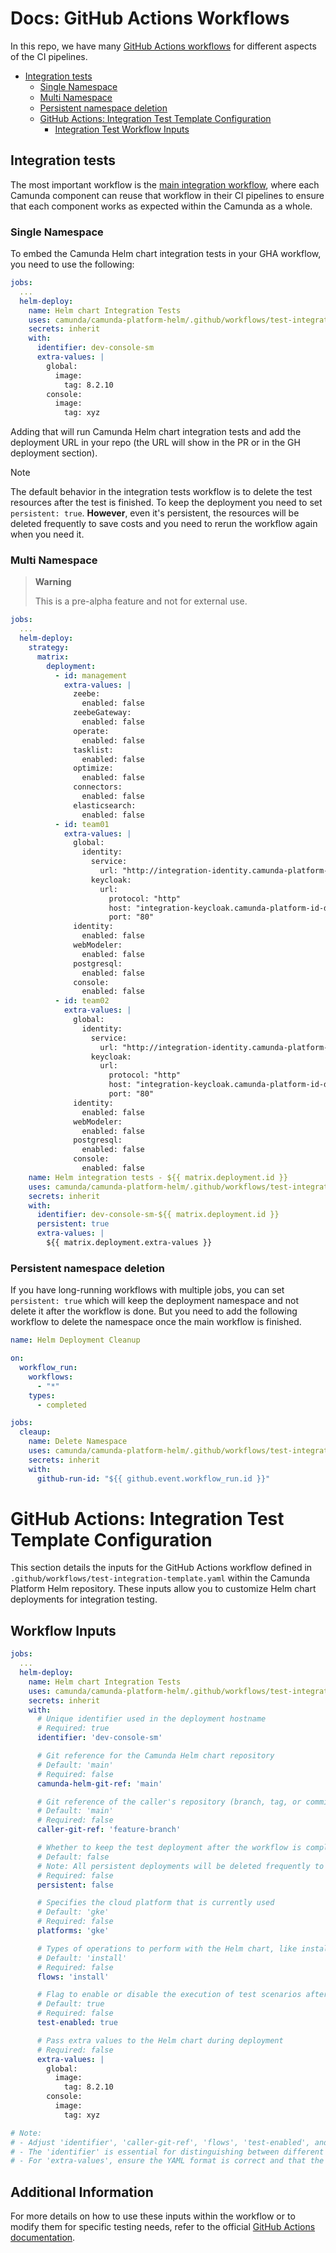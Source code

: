 # Docs: GitHub Actions Workflows

In this repo, we have many [GitHub Actions workflows](../.github/workflows) for different aspects
of the CI pipelines.

- [Integration tests](#integration-tests)
  - [Single Namespace](#single-namespace)
  - [Multi Namespace](#multi-namespace)
  - [Persistent namespace deletion](#persistent-namespace-deletion)
  - [GitHub Actions: Integration Test Template Configuration](#github-actions-integration-test-template-configuration)
    - [Integration Test Workflow Inputs](#workflow-inputs)
## Integration tests

The most important workflow is the [main integration workflow](../.github/workflows/test-integration-template.yaml),
where each Camunda component can reuse that workflow in their CI pipelines to ensure that
each component works as expected within the Camunda as a whole.

### Single Namespace

To embed the Camunda Helm chart integration tests in your GHA workflow, you need to use
the following:

```yaml
jobs:
  ...
  helm-deploy:
    name: Helm chart Integration Tests
    uses: camunda/camunda-platform-helm/.github/workflows/test-integration-template.yaml@main
    secrets: inherit
    with:
      identifier: dev-console-sm
      extra-values: |
        global:
          image:
            tag: 8.2.10
        console:
          image:
            tag: xyz
```

Adding that will run Camunda Helm chart integration tests and add the deployment URL
in your repo (the URL will show in the PR or in the GH deployment section).

> [!NOTE]
> The default behavior in the integration tests workflow is to delete the test resources 
> after the test is finished. To keep the deployment you need to set `persistent: true`.
> **However**, even it's persistent, the resources will be deleted frequently to save costs
> and you need to rerun the workflow again when you need it.

### Multi Namespace

> **Warning**
>
> This is a pre-alpha feature and not for external use.

```yaml
jobs:
  ...
  helm-deploy:
    strategy:
      matrix:
        deployment:
          - id: management
            extra-values: |
              zeebe:
                enabled: false
              zeebeGateway:
                enabled: false
              operate:
                enabled: false
              tasklist:
                enabled: false
              optimize:
                enabled: false
              connectors:
                enabled: false
              elasticsearch:
                enabled: false
          - id: team01
            extra-values: |
              global:
                identity:
                  service:
                    url: "http://integration-identity.camunda-platform-id-dev-console-sm-main.svc.cluster.local:80/identity"
                  keycloak:
                    url:
                      protocol: "http"
                      host: "integration-keycloak.camunda-platform-id-dev-console-sm-main.svc.cluster.local"
                      port: "80"
              identity:
                enabled: false
              webModeler:
                enabled: false
              postgresql:
                enabled: false
              console:
                enabled: false
          - id: team02
            extra-values: |
              global:
                identity:
                  service:
                    url: "http://integration-identity.camunda-platform-id-dev-console-sm-main.svc.cluster.local:80/identity"
                  keycloak:
                    url:
                      protocol: "http"
                      host: "integration-keycloak.camunda-platform-id-dev-console-sm-main.svc.cluster.local"
                      port: "80"
              identity:
                enabled: false
              webModeler:
                enabled: false
              postgresql:
                enabled: false
              console:
                enabled: false
    name: Helm integration tests - ${{ matrix.deployment.id }}
    uses: camunda/camunda-platform-helm/.github/workflows/test-integration-template.yaml@main
    secrets: inherit
    with:
      identifier: dev-console-sm-${{ matrix.deployment.id }}
      persistent: true
      extra-values: |
        ${{ matrix.deployment.extra-values }}
```

### Persistent namespace deletion

If you have long-running workflows with multiple jobs, you can set `persistent: true` which will keep the deployment namespace and not delete it after the workflow is done. But you need to add the following workflow to delete the namespace once the main workflow is finished.

```yaml
name: Helm Deployment Cleanup

on: 
  workflow_run:
    workflows: 
      - "*"
    types:
      - completed

jobs:
  cleaup:
    name: Delete Namespace
    uses: camunda/camunda-platform-helm/.github/workflows/test-integration-cleanup-template.yaml@main
    secrets: inherit
    with:
      github-run-id: "${{ github.event.workflow_run.id }}"
```
# GitHub Actions: Integration Test Template Configuration

This section details the inputs for the GitHub Actions workflow defined in `.github/workflows/test-integration-template.yaml` within the Camunda Platform Helm repository. These inputs allow you to customize Helm chart deployments for integration testing.

## Workflow Inputs

```yaml
jobs:
  ...
  helm-deploy:
    name: Helm chart Integration Tests
    uses: camunda/camunda-platform-helm/.github/workflows/test-integration-template.yaml@main
    secrets: inherit
    with:
      # Unique identifier used in the deployment hostname
      # Required: true
      identifier: 'dev-console-sm'

      # Git reference for the Camunda Helm chart repository 
      # Default: 'main'
      # Required: false
      camunda-helm-git-ref: 'main'

      # Git reference of the caller's repository (branch, tag, or commit SHA) that initiated the workflow
      # Default: 'main'
      # Required: false
      caller-git-ref: 'feature-branch'

      # Whether to keep the test deployment after the workflow is completed
      # Default: false
      # Note: All persistent deployments will be deleted frequently to save costs
      # Required: false
      persistent: false

      # Specifies the cloud platform that is currently used
      # Default: 'gke'
      # Required: false
      platforms: 'gke'

      # Types of operations to perform with the Helm chart, like install, upgrade
      # Default: 'install'
      # Required: false
      flows: 'install'

      # Flag to enable or disable the execution of test scenarios after Helm chart deployment
      # Default: true
      # Required: false
      test-enabled: true

      # Pass extra values to the Helm chart during deployment
      # Required: false
      extra-values: |
        global:
          image:
            tag: 8.2.10
        console:
          image:
            tag: xyz

# Note:
# - Adjust 'identifier', 'caller-git-ref', 'flows', 'test-enabled', and 'extra-values' as needed for your specific testing scenario.
# - The 'identifier' is essential for distinguishing between different deployments, particularly useful in environments with multiple parallel deployments.
# - For 'extra-values', ensure the YAML format is correct and that the values specified meet the requirements for your environment.

```

## Additional Information

For more details on how to use these inputs within the workflow or to modify them for specific testing needs, refer to the official [GitHub Actions documentation](https://docs.github.com/en/actions).
